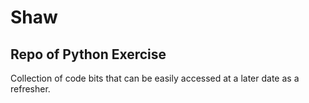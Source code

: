 Shaw
==============

Repo of Python Exercise
--------------

Collection of code bits that can be easily accessed at a later date as a refresher.
